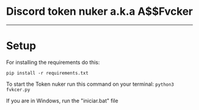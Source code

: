 # Discord token nuker a.k.a A$$Fvcker
----------------------------------------------------------------
# Setup
For installing the requirements do this:
```
pip install -r requirements.txt
```

To start the Token nuker run this command on your terminal:
`python3 fvkcer.py`

If you are in Windows, run the "iniciar.bat" file